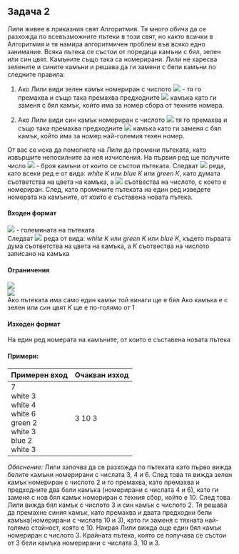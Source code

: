 ## Задача 2
Лили живее в приказния свят Алгоритмия. Тя много обича да се разхожда по всевъзможните пътеки в този свят, но както всички в Алгоритмия и тя намира алгоритмичен проблем във всяко едно занимание. Всяка пътека се състои от поредица камъни с бял, зелен или син цвят. Камъните също така са номерирани. Лили не харесва зелените и сините камъни и решава да ги замени с бели камъни по следните правила:

1) Ако Лили види зелен камък номериран с числото <img src="https://latex.codecogs.com/svg.latex?\Large&space;K"> - тя го премахва и също така премахва предходните <img src="https://latex.codecogs.com/svg.latex?\Large&space;K"> камъка като ги заменя с бял камък, който има за номер сбора от техните номера.

2) Ако Лили види син камък номериран с числото <img src="https://latex.codecogs.com/svg.latex?\Large&space;K"> тя го премахва и също така премахва предходните <img src="https://latex.codecogs.com/svg.latex?\Large&space;K"> камъка като ги заменя с бял камък, който има за номер най-големия техен номер.

От вас се иска да помогнете на Лили да промени пътеката, като извършите непосилните за нея изчисления. На първия ред ще получите число <img src="https://latex.codecogs.com/svg.latex?\Large&space;N"> - броя камъни от които се състои пътеката. Следват <img src="https://latex.codecogs.com/svg.latex?\Large&space;N"> реда, като всеки ред е от вида: *white K* или *blue К* или *green К*, като думата съответства на цвета на камъка, а <img src="https://latex.codecogs.com/svg.latex?\Large&space;K"> съотвества на числото, с което е номериран. След, като промените пътеката на един ред изведете номерата на камъните, от които е съставена новата пътека.

#### Входен формат
<img src="https://latex.codecogs.com/svg.latex?\Large&space;N"> - големината на пътеката<br>
Следват <img src="https://latex.codecogs.com/svg.latex?\Large&space;N"> реда от вида: *white К* или *green K* или *blue K*, където първата дума съответства на цвета на камъка, а *K* съотвества на числото записано на камъка

#### Ограничения
<img src="https://latex.codecogs.com/svg.latex?\Large&space;1\le{N}\le{1{\:}000{\:}000}"><br>
<img src="https://latex.codecogs.com/svg.latex?\Large&space;-2^{31}<K<2^{31}"><br>
Ако пътеката има само един камък той винаги ще е бял
Ако камъка е с зелен или син цвят *K* ще е по-голямо от 1

#### Изходен формат
На един ред номерата на камъните, от които е съставена новата пътека

#### Примери:
Примерен вход|Очакван изход
-|-
7<br>white 3<br>white 4<br>white 6<br>green 2<br>white 3<br>blue 2<br>white 3|3 10 3

*Обяснение:* Лили започва да се разхожда по пътеката като първо вижда белите камъни номерирани с числата 3, 4 и 6. След това тя вижда зелен камък номериран с числото 2 и го премахва, като премахва и предходните два бели камъка (номерирани с числата 4 и 6), като ги заменя с нов бял камък номериран с техния сбор, който е 10. След това Лили вижда бял камък с числото 3 и син камък с числото 2. Тя решава да премахне синия камък, като премахва и двата предходни бели камъка(номерирани с числата 10 и 3), като ги заменя с тяхната най-голямо стойност, която е 10. Накрая Лили вижда още един бял камък номериран с числото 3. Крайната пътека, която се получава се състои от 3 бели камъка номерирани с числата 3, 10 и 3.


  

